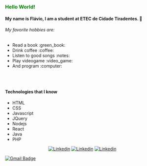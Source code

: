 <h3 style='color: green'>Hello World! </h3>

#### My name is Flávio, I am a student at ETEC de Cidade Tiradentes. 🌱

<h6>My favorite hobbies are: </h6>
<ul>
  <li>Read a book :green_book:</li>
  <li>Drink coffee :coffee:</li>
  <li>Listen to good songs :notes:</li>
  <li>Play videogame :video_game:</li>
  <li>And program :computer:</li>
</ul>
<br>
<br>
<h4><strong>Technologies that I know</strong></h4>

<ul>
  <li>HTML</li>
  <li>CSS</li>
  <li>Javascript</li>
  <li>JQuery</li>
  <li>Nodejs</li>
  <li>React</li>
  <li>Java</li>
  <li>PHP</li>
</ul>

<center>
  <a href="https://www.linkedin.com/in/fl%C3%A1vio-henrique-torres-246a151a4/"><img src="https://img.shields.io/badge/Linkedin-Fl%C3%A1vio%20Henrique-%232581E8" alt="Linkedin"></a>
  <a href=""><img src="" alt="Linkedin"></a>
  <a href=""><img src="" alt="Linkedin"></a>
</center>

[![Gmail Badge](https://img.shields.io/badge/-tgmarinho@gmail.com-c14438?style=flat-square&logo=Gmail&logoColor=white&link=mailto:tgmarinho@gmail.com)](mailto:tgmarinho@gmail.com)


<!--
**F-programmer/F-programmer** is a ✨ _special_ ✨ repository because its `README.md` (this file) appears on your GitHub profile.

Here are some ideas to get you started:

- 🔭 I’m currently working on ...
- 🌱 I’m currently learning ...
- 👯 I’m looking to collaborate on ...
- 🤔 I’m looking for help with ...
- 💬 Ask me about ...
- 📫 How to reach me: ...
- 😄 Pronouns: ...
- ⚡ Fun fact: ...
- 👋
-->

